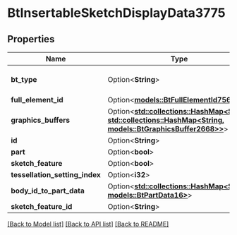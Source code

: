 # BtInsertableSketchDisplayData3775

## Properties

Name | Type | Description | Notes
------------ | ------------- | ------------- | -------------
**bt_type** | Option<**String**> | Type of JSON object. | [optional]
**full_element_id** | Option<[**models::BtFullElementId756**](BTFullElementId-756.md)> |  | [optional]
**graphics_buffers** | Option<[**std::collections::HashMap<String, std::collections::HashMap<String, models::BtGraphicsBuffer2668>>**](std::collections::HashMap.md)> |  | [optional]
**id** | Option<**String**> |  | [optional]
**part** | Option<**bool**> |  | [optional]
**sketch_feature** | Option<**bool**> |  | [optional]
**tessellation_setting_index** | Option<**i32**> |  | [optional]
**body_id_to_part_data** | Option<[**std::collections::HashMap<String, models::BtPartData16>**](BTPartData-16.md)> |  | [optional]
**sketch_feature_id** | Option<**String**> |  | [optional]

[[Back to Model list]](../README.md#documentation-for-models) [[Back to API list]](../README.md#documentation-for-api-endpoints) [[Back to README]](../README.md)



